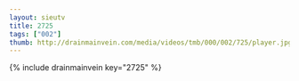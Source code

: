 ```yaml
--- 
layout: sieutv
title: 2725
tags: ["002"]
thumb: http://drainmainvein.com/media/videos/tmb/000/002/725/player.jpg
---
```

{% include drainmainvein key="2725" %} 
